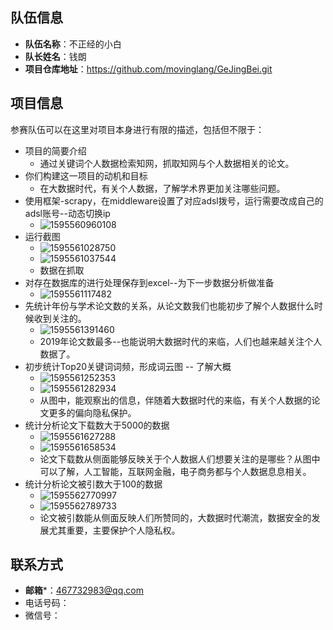 ## 队伍信息

* **队伍名称**：不正经的小白
* **队长姓名**：钱朗
* **项目仓库地址**：https://github.com/movinglang/GeJingBei.git


## 项目信息

参赛队伍可以在这里对项目本身进行有限的描述，包括但不限于：
 * 项目的简要介绍
   + 通过关键词个人数据检索知网，抓取知网与个人数据相关的论文。
 * 你们构建这一项目的动机和目标
   + 在大数据时代，有关个人数据，了解学术界更加关注哪些问题。
* 使用框架-scrapy，在middleware设置了对应adsl拨号，运行需要改成自己的adsl账号--动态切换ip
  + ![1595560960108](C:\Users\46773\Desktop\隔镜杯\GeJing-Cup-master\submissions\不正经的小白.assets\1595560960108.png)
* 运行截图
  + ![1595561028750](C:\Users\46773\Desktop\隔镜杯\GeJing-Cup-master\submissions\不正经的小白.assets\1595561028750.png)
  + ![1595561037544](C:\Users\46773\Desktop\隔镜杯\GeJing-Cup-master\submissions\不正经的小白.assets\1595561037544.png)
  + 数据在抓取
* 对存在数据库的进行处理保存到excel--为下一步数据分析做准备
  + ![1595561117482](C:\Users\46773\Desktop\隔镜杯\GeJing-Cup-master\submissions\不正经的小白.assets\1595561117482.png)
* 先统计年份与学术论文数的关系，从论文数我们也能初步了解个人数据什么时候收到关注的。
  + ![1595561391460](C:\Users\46773\Desktop\隔镜杯\GeJing-Cup-master\submissions\不正经的小白.assets\1595561391460.png)
  + 2019年论文数最多--也能说明大数据时代的来临，人们也越来越关注个人数据了。
* 初步统计Top20关键词词频，形成词云图 -- 了解大概
  + ![1595561252353](C:\Users\46773\Desktop\隔镜杯\GeJing-Cup-master\submissions\不正经的小白.assets\1595561252353.png)
  + ![1595561282934](C:\Users\46773\Desktop\隔镜杯\GeJing-Cup-master\submissions\不正经的小白.assets\1595561282934.png)
  + 从图中，能观察出的信息，伴随着大数据时代的来临，有关个人数据的论文更多的偏向隐私保护。
* 统计分析论文下载数大于5000的数据
  + ![1595561627288](C:\Users\46773\Desktop\隔镜杯\GeJing-Cup-master\submissions\不正经的小白.assets\1595561627288.png)
  + ![1595561658534](C:\Users\46773\Desktop\隔镜杯\GeJing-Cup-master\submissions\不正经的小白.assets\1595561658534.png)
  + 论文下载数从侧面能够反映关于个人数据人们想要关注的是哪些？从图中可以了解，人工智能，互联网金融，电子商务都与个人数据息息相关。
* 统计分析论文被引数大于100的数据
  + ![1595562770997](C:\Users\46773\Desktop\隔镜杯\GeJing-Cup-master\submissions\不正经的小白.assets\1595562770997.png)
  + ![1595562789733](C:\Users\46773\Desktop\隔镜杯\GeJing-Cup-master\submissions\不正经的小白.assets\1595562789733.png)
  + 论文被引数能从侧面反映人们所赞同的，大数据时代潮流，数据安全的发展尤其重要，主要保护个人隐私权。


> 


## 联系方式
* **邮箱***：467732983@qq.com
* 电话号码：
* 微信号：
